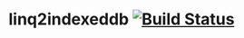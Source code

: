 # linq2indexeddb [![Build Status](https://travis-ci.org/kristofdegrave/linq2indexeddb.png)](https://travis-ci.org/kristofdegrave/linq2indexeddb)